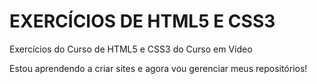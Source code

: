 # EXERCÍCIOS DE HTML5 E CSS3
 Exercícios do Curso de HTML5 e CSS3 do Curso em Vídeo

Estou aprendendo a criar sites e agora vou gerenciar meus repositórios!